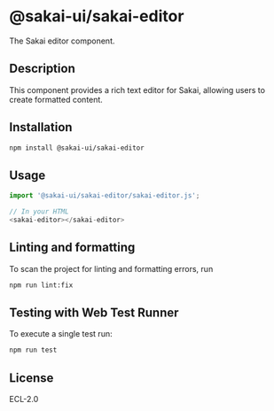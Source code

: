 # @sakai-ui/sakai-editor

The Sakai editor component.

## Description

This component provides a rich text editor for Sakai, allowing users to create formatted content.

## Installation

```bash
npm install @sakai-ui/sakai-editor
```

## Usage

```javascript
import '@sakai-ui/sakai-editor/sakai-editor.js';

// In your HTML
<sakai-editor></sakai-editor>
```

## Linting and formatting

To scan the project for linting and formatting errors, run

```bash
npm run lint:fix
```

## Testing with Web Test Runner

To execute a single test run:

```bash
npm run test
```

## License

ECL-2.0
